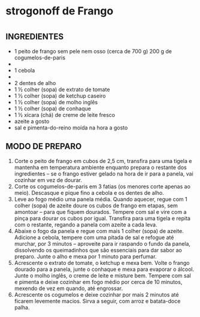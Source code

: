 <h1> strogonoff de Frango<h1>
<h2>INGREDIENTES</h2>
<ul>
<li>1 peito de frango sem pele nem osso (cerca de 700 g)
200 g de cogumelos-de-paris<li>
<li>1 cebola<li>
<li>2 dentes de alho</li>
<li>1 ½ colher (sopa) de extrato de tomate</li>
<li>1 ½ colher (sopa) de ketchup caseiro</li>
<li>1 ½ colher (sopa) de molho inglês</li>
<li>1 ½ colher (sopa) de conhaque</li>
<li>1 ½ xícara (chá) de creme de leite fresco</li>
<li>azeite a gosto</li>
<li>sal e pimenta-do-reino moída na hora a gosto</li>
</ul>
<h2>MODO DE PREPARO</h2>
<ol>
<li>Corte o peito de frango em cubos de 2,5 cm, transfira para uma tigela e mantenha em temperatura ambiente enquanto prepara o restante dos ingredientes – se o frango estiver gelado na hora de ir para a panela, vai cozinhar em vez de dourar.</li>
<li>Corte os cogumelos-de-paris em 3 fatias (os menores corte apenas ao meio). Descasque e pique fino a cebola e os dentes de alho.</li>
<li>Leve ao fogo médio uma panela média. Quando aquecer, regue com 1 colher (sopa) de azeite doure os cubos de frango em etapas, sem amontoar – para que fiquem dourados. Tempere com sal e vire com a pinça para dourar os cubos por igual. Transfira para uma tigela e repita com o restante, regando a panela com azeite a cada leva.</li>
<li>Abaixe o fogo da panela e regue com mais 1 colher (sopa) de azeite. Adicione a cebola, tempere com uma pitada de sal e refogue até murchar, por 3 minutos – aproveite para ir raspando o fundo da panela, dissolvendo os queimadinhos que são essenciais para dar sabor ao preparo. Junte o alho e mexa por 1 minuto para perfumar. </li>
<li>Acrescente o extrato de tomate, o ketchup e mexa bem. Volte o frango dourado para a panela, junte o conhaque e mexa para evaporar o álcool. Junte o molho inglês, o creme de leite e misture bem. Tempere com sal e pimenta e deixe cozinhar em fogo médio por cerca de 10 minutos, mexendo de vez em quando, até engrossar.</li>
<li>Acrescente os cogumelos e deixe cozinhar por mais 2 minutos até ficarem levemente macios. Sirva a seguir, com arroz e batata-doce palha.</li>
</ol>

